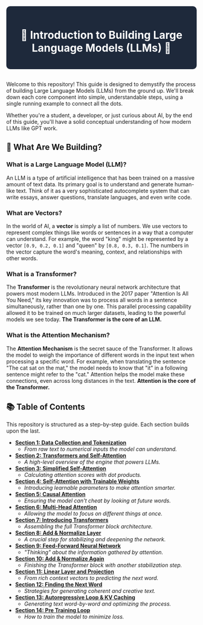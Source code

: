 <div style="background-color:#1E293B; padding:20px; border-radius:10px; color:white;">
  <h1 align="center">🚀 Introduction to Building Large Language Models (LLMs) 🚀</h1>
</div>
<br>

Welcome to this repository! This guide is designed to demystify the process of building Large Language Models (LLMs) from the ground up. We'll break down each core component into simple, understandable steps, using a single running example to connect all the dots.

Whether you're a student, a developer, or just curious about AI, by the end of this guide, you'll have a solid conceptual understanding of how modern LLMs like GPT work.

## 🤔 What Are We Building?

### What is a Large Language Model (LLM)?
An LLM is a type of artificial intelligence that has been trained on a massive amount of text data. Its primary goal is to understand and generate human-like text. Think of it as a very sophisticated autocomplete system that can write essays, answer questions, translate languages, and even write code.

### What are Vectors?
In the world of AI, a **vector** is simply a list of numbers. We use vectors to represent complex things like words or sentences in a way that a computer can understand. For example, the word "king" might be represented by a vector `[0.9, 0.2, 0.1]` and "queen" by `[0.8, 0.3, 0.1]`. The numbers in the vector capture the word's meaning, context, and relationships with other words.

### What is a Transformer?
The **Transformer** is the revolutionary neural network architecture that powers most modern LLMs. Introduced in the 2017 paper "Attention Is All You Need," its key innovation was to process all words in a sentence simultaneously, rather than one by one. This parallel processing capability allowed it to be trained on much larger datasets, leading to the powerful models we see today. **The Transformer is the core of an LLM.**

### What is the Attention Mechanism?
The **Attention Mechanism** is the secret sauce of the Transformer. It allows the model to weigh the importance of different words in the input text when processing a specific word. For example, when translating the sentence "The cat sat on the mat," the model needs to know that "it" in a following sentence might refer to the "cat." Attention helps the model make these connections, even across long distances in the text. **Attention is the core of the Transformer.**

## 📚 Table of Contents

This repository is structured as a step-by-step guide. Each section builds upon the last.

* **[Section 1: Data Collection and Tokenization](./01_Data_and_Tokenization/README.md)**
    * *From raw text to numerical inputs the model can understand.*
* **[Section 2: Transformers and Self-Attention](./02_Transformers_and_Self_Attention/README.md)**
    * *A high-level overview of the engine that powers LLMs.*
* **[Section 3: Simplified Self-Attention](./03_Simplified_Self_Attention/README.md)**
    * *Calculating attention scores with dot products.*
* **[Section 4: Self-Attention with Trainable Weights](./04_Self_Attention_With_Weights/README.md)**
    * *Introducing learnable parameters to make attention smarter.*
* **[Section 5: Causal Attention](./05_Causal_Attention/README.md)**
    * *Ensuring the model can't cheat by looking at future words.*
* **[Section 6: Multi-Head Attention](./06_Multi_Head_Attention/README.md)**
    * *Allowing the model to focus on different things at once.*
* **[Section 7: Introducing Transformers](./07_Introducing_Transformers/README.md)**
    * *Assembling the full Transformer block architecture.*
* **[Section 8: Add & Normalize Layer](./08_Add_and_Normalize/README.md)**
    * *A crucial step for stabilizing and deepening the network.*
* **[Section 9: Feed-Forward Neural Network](./09_Feed_Forward_Network/README.md)**
    * *"Thinking" about the information gathered by attention.*
* **[Section 10: Add & Normalize Again](./10_Add_and_Normalize_Again/README.md)**
    * *Finishing the Transformer block with another stabilization step.*
* **[Section 11: Linear Layer and Projection](./11_Linear_Layer_and_Projection/README.md)**
    * *From rich context vectors to predicting the next word.*
* **[Section 12: Finding the Next Word](./12_Finding_the_Next_Word/README.md)**
    * *Strategies for generating coherent and creative text.*
* **[Section 13: Autoregressive Loop & KV Caching](./13_Autoregressive_Loop_and_KV_Cache/README.md)**
    * *Generating text word-by-word and optimizing the process.*
* **[Section 14: Pre Training Loop](./14_Pre_Training_Loop/README.md)**
    * *How to train the model to minimize loss.*
